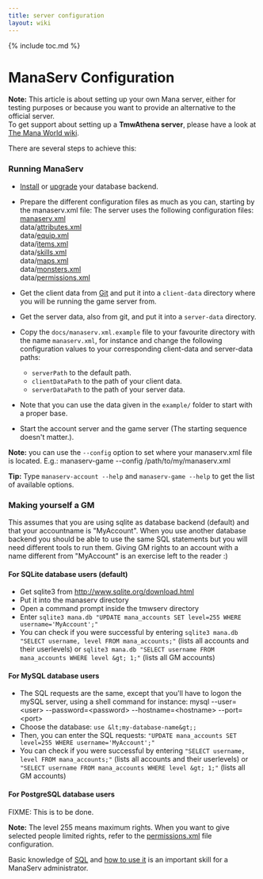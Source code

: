 ```yaml
---
title: server configuration
layout: wiki
---
```

{% include toc.md %}
#  ManaServ Configuration

**Note:** This article is about setting up your own Mana server, either for testing purposes or because you want to provide an alternative to the official server. <br />
To get support about setting up a **TmwAthena server**, please have a look at [The Mana World wiki](http://wiki.themanaworld.org/index.php/Main_Page).

There are several steps to achieve this:

###  Running ManaServ

 * [Install](database_installation.html) or [upgrade](upgrade_database.html) your database backend.

 * Prepare the different configuration files as much as you can, starting by the manaserv.xml file:
The server uses the following configuration files: <br />
[manaserv.xml](manaserv.xml.html) <br />
data/[attributes.xml](attributes.xml.html) <br />
data/[equip.xml](equip.xml.html) <br />
data/[items.xml](items.xml.html) <br />
data/[skills.xml](skills.xml.html) <br />
data/[maps.xml](maps.xml.html) <br />
data/[monsters.xml](monsters.xml.html) <br />
data/[permissions.xml](permissions.xml.html) <br />

 * Get the client data from [Git](git_repository.html) and put it into a `client-data` directory where you will be running the game server from.
 * Get the server data, also from git, and put it into a `server-data` directory.
 * Copy the `docs/manaserv.xml.example` file to your favourite directory with the name `manaserv.xml`, for instance and change the following configuration values to your corresponding client-data and server-data paths:
      * `serverPath` to the default path.
      * `clientDataPath` to the path of your client data.
      * `serverDataPath` to the path of your server data.
 * Note that you can use the data given in the `example/` folder to start with a proper base.
 * Start the account server and the game server (The starting sequence doesn't matter.).

**Note:** you can use the `--config` option to set where your manaserv.xml file is located. E.g.:
  manaserv-game --config /path/to/my/manaserv.xml
  
**Tip:** Type `manaserv-account --help` and `manaserv-game --help` to get the list of available options.

###  Making yourself a GM

This assumes that you are using sqlite as database backend (default) and that your accountname is "MyAccount". When you use another database backend you should be able to use the same SQL statements but you will need different tools to run them. Giving GM rights to an account with a name different from "MyAccount" is an exercise left to the reader :)

####  For SQLite database users (default)

 * Get sqlite3 from http://www.sqlite.org/download.html
 * Put it into the manaserv directory
 * Open a command prompt inside the tmwserv directory
 * Enter `sqlite3 mana.db "UPDATE mana_accounts SET level=255 WHERE username='MyAccount';"`
 * You can check if you were successful by entering `sqlite3 mana.db "SELECT username, level FROM mana_accounts;"` (lists all accounts and their userlevels) or `sqlite3 mana.db "SELECT username FROM mana_accounts WHERE level &gt; 1;"` (lists all GM accounts)

####  For MySQL database users

 * The SQL requests are the same, except that you'll have to logon the mySQL server, using a shell command for instance:
  mysql --user=&lt;user&gt; --password=&lt;password&gt; --hostname=&lt;hostname&gt; --port=&lt;port&gt;
 * Choose the database: `use &lt;my-database-name&gt;;`
 * Then, you can enter the SQL requests: `"UPDATE mana_accounts SET level=255 WHERE username='MyAccount';"`
 * You can check if you were successful by entering `"SELECT username, level FROM mana_accounts;"` (lists all accounts and their userlevels) or `"SELECT username FROM mana_accounts WHERE level &gt; 1;"` (lists all GM accounts)

####  For PostgreSQL database users

FIXME: This is to be done.


**Note:** The level 255 means maximum rights. When you want to give selected people limited rights, refer to the [permissions.xml](permissions.xml.html) file configuration.

Basic knowledge of [SQL](http://en.wikipedia.org/wiki/SQL) and [how to use it](http://sqlzoo.net/) is an important skill for a ManaServ administrator.

